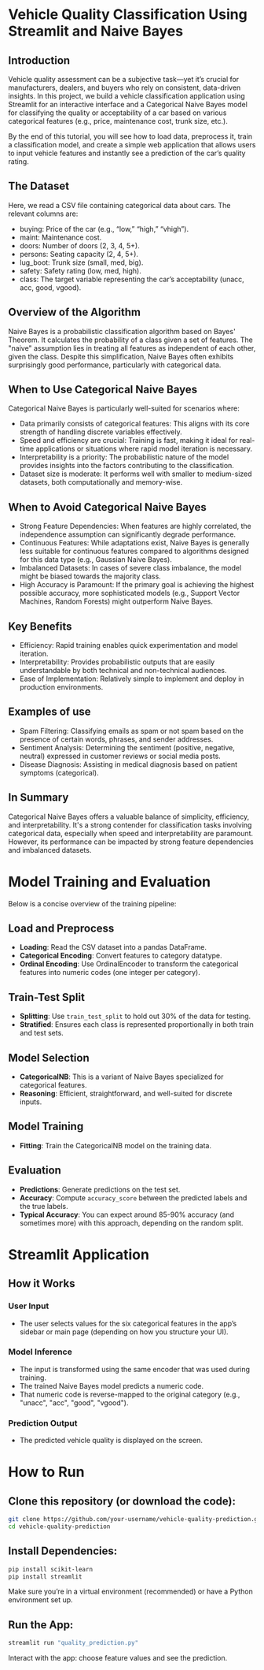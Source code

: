 
# Vehicle Quality Classification Using Streamlit and Naive Bayes

## Introduction
Vehicle quality assessment can be a subjective task—yet it’s crucial for manufacturers, dealers, and buyers who rely on consistent, data-driven insights. In this project, we build a vehicle classification application using Streamlit for an interactive interface and a Categorical Naive Bayes model for classifying the quality or acceptability of a car based on various categorical features (e.g., price, maintenance cost, trunk size, etc.).

By the end of this tutorial, you will see how to load data, preprocess it, train a classification model, and create a simple web application that allows users to input vehicle features and instantly see a prediction of the car’s quality rating.

## The Dataset
Here, we read a CSV file containing categorical data about cars. The relevant columns are:
- buying: Price of the car (e.g., “low,” “high,” “vhigh”).
- maint: Maintenance cost.
- doors: Number of doors (2, 3, 4, 5+).
- persons: Seating capacity (2, 4, 5+).
- lug_boot: Trunk size (small, med, big).
- safety: Safety rating (low, med, high).
- class: The target variable representing the car’s acceptability (unacc, acc, good, vgood).

## Overview of the Algorithm
Naive Bayes is a probabilistic classification algorithm based on Bayes' Theorem. It calculates the probability of a class given a set of features. The "naive" assumption lies in treating all features as independent of each other, given the class. Despite this simplification, Naive Bayes often exhibits surprisingly good performance, particularly with categorical data.

## When to Use Categorical Naive Bayes
Categorical Naive Bayes is particularly well-suited for scenarios where:
- Data primarily consists of categorical features: This aligns with its core strength of handling discrete variables effectively.
- Speed and efficiency are crucial: Training is fast, making it ideal for real-time applications or situations where rapid model iteration is necessary.
- Interpretability is a priority: The probabilistic nature of the model provides insights into the factors contributing to the classification.
- Dataset size is moderate: It performs well with smaller to medium-sized datasets, both computationally and memory-wise.

## When to Avoid Categorical Naive Bayes
- Strong Feature Dependencies: When features are highly correlated, the independence assumption can significantly degrade performance.
- Continuous Features: While adaptations exist, Naive Bayes is generally less suitable for continuous features compared to algorithms designed for this data type (e.g., Gaussian Naive Bayes).
- Imbalanced Datasets: In cases of severe class imbalance, the model might be biased towards the majority class.
- High Accuracy is Paramount: If the primary goal is achieving the highest possible accuracy, more sophisticated models (e.g., Support Vector Machines, Random Forests) might outperform Naive Bayes.

## Key Benefits
- Efficiency: Rapid training enables quick experimentation and model iteration.
- Interpretability: Provides probabilistic outputs that are easily understandable by both technical and non-technical audiences.
- Ease of Implementation: Relatively simple to implement and deploy in production environments.

## Examples of use
- Spam Filtering: Classifying emails as spam or not spam based on the presence of certain words, phrases, and sender addresses.
- Sentiment Analysis: Determining the sentiment (positive, negative, neutral) expressed in customer reviews or social media posts.
- Disease Diagnosis: Assisting in medical diagnosis based on patient symptoms (categorical).

## In Summary
Categorical Naive Bayes offers a valuable balance of simplicity, efficiency, and interpretability. It's a strong contender for classification tasks involving categorical data, especially when speed and interpretability are paramount. However, its performance can be impacted by strong feature dependencies and imbalanced datasets.


# Model Training and Evaluation

Below is a concise overview of the training pipeline:

## Load and Preprocess

- **Loading**: Read the CSV dataset into a pandas DataFrame.
- **Categorical Encoding**: Convert features to category datatype.
- **Ordinal Encoding**: Use OrdinalEncoder to transform the categorical features into numeric codes (one integer per category).

## Train-Test Split

- **Splitting**: Use `train_test_split` to hold out 30% of the data for testing.
- **Stratified**: Ensures each class is represented proportionally in both train and test sets.

## Model Selection

- **CategoricalNB**: This is a variant of Naive Bayes specialized for categorical features.
- **Reasoning**: Efficient, straightforward, and well-suited for discrete inputs.

## Model Training

- **Fitting**: Train the CategoricalNB model on the training data.

## Evaluation

- **Predictions**: Generate predictions on the test set.
- **Accuracy**: Compute `accuracy_score` between the predicted labels and the true labels.
- **Typical Accuracy**: You can expect around 85-90% accuracy (and sometimes more) with this approach, depending on the random split.

# Streamlit Application

## How it Works

### User Input

- The user selects values for the six categorical features in the app’s sidebar or main page (depending on how you structure your UI).

### Model Inference

- The input is transformed using the same encoder that was used during training.
- The trained Naive Bayes model predicts a numeric code.
- That numeric code is reverse-mapped to the original category (e.g., "unacc", "acc", "good", "vgood").

### Prediction Output

- The predicted vehicle quality is displayed on the screen.


# How to Run

## Clone this repository (or download the code):

```bash
git clone https://github.com/your-username/vehicle-quality-prediction.git
cd vehicle-quality-prediction
```

## Install Dependencies:

```bash
pip install scikit-learn
pip install streamlit

```

Make sure you’re in a virtual environment (recommended) or have a Python environment set up.

## Run the App:

```bash
streamlit run "quality_prediction.py" 
```



Interact with the app: choose feature values and see the prediction.




